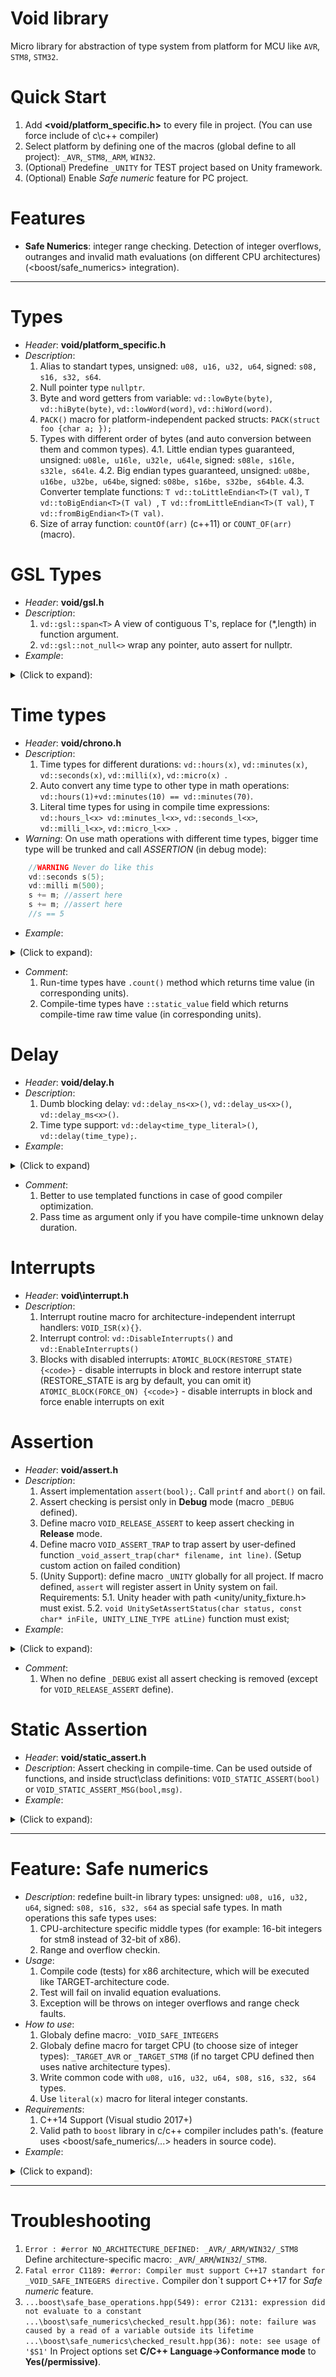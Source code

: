 # Void library

Micro library for abstraction of type system from platform for MCU like `AVR`, `STM8`, `STM32`.

# Quick Start

1. Add **<void/platform_specific.h>** to every file in project. (You can use force include of c\c++ compiler)
2. Select platform by defining one of the macros (global define to all project): `_AVR`,`_STM8`,`_ARM`, `WIN32`.
3. (Optional) Predefine `_UNITY` for TEST project based on Unity framework.
4. (Optional) Enable _Safe numeric_ feature for PC project.

# Features

- **Safe Numerics**: integer range checking. Detection of integer overflows, outranges and invalid math evaluations (on different CPU architectures) (<boost/safe_numerics> integration).

---

# Types

- _Header_: **void/platform_specific.h**
- _Description_:
  1. Alias to standart types,
     unsigned: `u08, u16, u32, u64`, signed: `s08, s16, s32, s64`.
  2. Null pointer type `nullptr`.
  3. Byte and word getters from variable:
     `vd::lowByte(byte)`, `vd::hiByte(byte)`, `vd::lowWord(word)`, `vd::hiWord(word)`.
  4. `PACK()` macro for platform-independent packed structs:
     `PACK(struct foo {char a; });`
  5. Types with different order of bytes (and auto conversion between them and common types).
     4.1. Little endian types guaranteed,
     unsigned: `u08le, u16le, u32le, u64le`, signed: `s08le, s16le, s32le, s64le`.
     4.2. Big endian types guaranteed,
     unsigned: `u08be, u16be, u32be, u64be`, signed: `s08be, s16be, s32be, s64ble`.
     4.3. Converter template functions:
     `T vd::toLittleEndian<T>(T val)`, `T vd::toBigEndian<T>(T val) `, `T vd::fromLittleEndian<T>(T val)`, `T vd::fromBigEndian<T>(T val)`.
  6. Size of array function: `countOf(arr)` (c++11) or `COUNT_OF(arr)` (macro).

# GSL Types

- _Header_: **void/gsl.h**
- _Description_:
  1. `vd::gsl::span<T>` A view of contiguous T's, replace for (\*,length) in function argument.
  2. `vd::gsl::not_null<>` wrap any pointer, auto assert for nullptr.
- _Example_:
<details> 
<summary> (Click to expand):</summary>

```c++
    int summ(const vd::gsl::span<int> a) { //same as (int* a, int a_length)
        int res = 0;
        for (int i = 0; i<a.size();++i){
            res+=a.data()[i];
        }
        return res;
    }
    //using
    int a[] = { 1, 2, 3 };
	int res = summ(a);
```

```c++
    int* use_not_null(vd::gsl::not_null<int*> p) { //assert here if p==nullptr
    	// use p knowing it's not nullptr, NULL or 0.
    	return p;
    }
    //using
    int a = 5;
	int* b = &a;
    use_not_null(b);
```

</details>

# Time types

- _Header_: **void/chrono.h**
- _Description_:
  1. Time types for different durations:
     `vd::hours(x)`, `vd::minutes(x)`, `vd::seconds(x)`, `vd::milli(x)`, `vd::micro(x) `.
  2. Auto convert any time type to other type in math operations:
     `vd::hours(1)+vd::minutes(10) == vd::minutes(70)`.
  3. Literal time types for using in compile time expressions:  
     `vd::hours_l<x> vd::minutes_l<x>`, `vd::seconds_l<x>`, `vd::milli_l<x>`, `vd::micro_l<x> `.
- _Warning_: On use math operations with different time types, bigger time type will be trunked and call _ASSERTION_ (in debug mode):

```c++
    //WARNING Never do like this
	vd::seconds s(5);
	vd::milli m(500);
	s += m; //assert here
	s += m; //assert here
    //s == 5
```

- _Example_:
<details> 
<summary> (Click to expand):</summary>

```c++
    //Run-time example
	vd::seconds s(5);
	vd::milli m(1000);
	vd::micro us(1000000);
	s += m;
	s += us;
    if (s.count() == 7) {
        ...
    }
```

```c++
    //Compile-time example
    enum {
        TIME = vd::seconds_l<5>::static_value+vd::milli_l<1000>::static_value; // Equals to 6
    }
```

</details>

- _Comment_:
  1. Run-time types have `.count()` method which returns time value (in corresponding units).
  2. Compile-time types have `::static_value` field which returns compile-time raw time value (in corresponding units).

# Delay

- _Header_: **void/delay.h**
- _Description_:
  1. Dumb blocking delay:
     `vd::delay_ns<x>()`, `vd::delay_us<x>()`, `vd::delay_ms<x>()`.
  2. Time type support:
     `vd::delay<time_type_literal>()`, `vd::delay(time_type);`.
- _Example_:
<details> 
<summary> (Click to expand)</summary>

```c++
    //Templated functions
	vd::delay_ms<1000>();
	vd::delay<vd::seconds_l<1>>();
```

```c++
    //Pass time as argument
   	vd::delay(vd::milli(1000));
```

</details>

- _Comment_:
  1. Better to use templated functions in case of good compiler optimization.
  1. Pass time as argument only if you have compile-time unknown delay duration.

# Interrupts

- _Header_: **void\interrupt.h**
- _Description_:
  1. Interrupt routine macro for architecture-independent interrupt handlers: `VOID_ISR(x){}`.
  1. Interrupt control: `vd::DisableInterrupts()` and `vd::EnableInterrupts()`
  1. Blocks with disabled interrupts:
     `ATOMIC_BLOCK(RESTORE_STATE) {<code>}` - disable interrupts in block and restore interrupt state (RESTORE_STATE is arg by default, you can omit it)
     `ATOMIC_BLOCK(FORCE_ON) {<code>}` - disable interrupts in block and force enable interrupts on exit

# Assertion

- _Header_: **void/assert.h**
- _Description_:
  1. Assert implementation `assert(bool);`. Call `printf` and `abort()` on fail.
  2. Assert checking is persist only in **Debug** mode (macro `_DEBUG` defined).
  3. Define macro `VOID_RELEASE_ASSERT` to keep assert checking in **Release** mode.
  4. Define macro `VOID_ASSERT_TRAP` to trap assert by user-defined function `_void_assert_trap(char* filename, int line)`. (Setup custom action on failed condition)
  5. (Unity Support): define macro `_UNITY` globally for all project. If macro defined, `assert` will register assert in Unity system on fail.
     Requirements:
     5.1. Unity header with path <unity/unity_fixture.h> must exist.
     5.2. `void UnitySetAssertStatus(char status, const char* inFile, UNITY_LINE_TYPE atLine)` function must exist;
- _Example_:
<details> 
<summary> (Click to expand):</summary>

```c++
    int a = 1;
    assert(a==1); //pass
    assert(a==0); //fail
```

</details>

- _Comment_:
  1. When no define `_DEBUG` exist all assert checking is removed (except for `VOID_RELEASE_ASSERT` define).

# Static Assertion

- _Header_: **void/static_assert.h**
- _Description_: Assert checking in compile-time. Can be used outside of functions, and inside struct\class definitions:
  `VOID_STATIC_ASSERT(bool)` or `VOID_STATIC_ASSERT_MSG(bool,msg)`.
- _Example_:
<details> 
<summary> (Click to expand):</summary>

```c++
    int a = 1;
    enum { TIME = 1};
    VOID_STATIC_ASSERT(a==1); // Inappropriate use, not compile-time variable
    VOID_STATIC_ASSERT(TIME==1); // pass
    VOID_STATIC_ASSERT(TIME==0); // static assert fail, compile-time error
```

</details>

---

# Feature: Safe numerics

- _Description_: redefine built-in library types: unsigned: `u08, u16, u32, u64`, signed: `s08, s16, s32, s64` as special safe types. In math operations this safe types uses:
  1. CPU-architecture specific middle types (for example: 16-bit integers for stm8 instead of 32-bit of x86).
  2. Range and overflow checkin.
- _Usage_:
  1. Compile code (tests) for x86 architecture, which will be executed like TARGET-architecture code.
  2. Test will fail on invalid equation evaluations.
  3. Exception will be throws on integer overflows and range check faults.
- _How to use_:
  1. Globaly define macro: `_VOID_SAFE_INTEGERS`
  1. Globaly define macro for target CPU (to choose size of integer types): `_TARGET_AVR` or `_TARGET_STM8` (if no target CPU defined then uses native architecture types).
  1. Write common code with `u08, u16, u32, u64, s08, s16, s32, s64` types.
  1. Use `literal(x)` macro for literal integer constants.
- _Requirements_:
  1. C++14 Support (Visual studio 2017+)
  2. Valid path to `boost` library in c/c++ compiler includes path's. (feature uses <boost/safe_numerics/...> headers in source code).
- _Example_:
<details> 
<summary> (Click to expand):</summary>:

```c++
	//integer overflow
	s08 x = 127;
	s08 y = 2;
    s08 z = x+y; // rather than producing an invalid result an exception is thrown
```

```c++
	//invalid eq. evaluation on target CPU. This code evaluate wrong only on STM8 (correct on x86 test)
    u16 averageAmplitude = 12000;
	u16 res = (averageAmplitude*(literal(100) - literal(5))) / literal(100); //With _TARGET_STM8 exception is thrown
	//x86 Result: res == 11400 (correct)
	//stm8 Result: res == 258 (wrong)
```

</details>

---

# Troubleshooting

1. `Error : #error NO_ARCHITECTURE_DEFINED: _AVR/_ARM/WIN32/_STM8`
   Define architecture-specific macro: `_AVR`/`_ARM`/`WIN32`/`_STM8`.
2. `Fatal error C1189: #error: Compiler must support C++17 standart for _VOID_SAFE_INTEGERS directive.`
   Compiler don`t support C++17 for _Safe numeric_ feature.
3. `...boost\safe_base_operations.hpp(549): error C2131: expression did not evaluate to a constant`
   `...\boost\safe_numerics\checked_result.hpp(36): note: failure was caused by a read of a variable outside its lifetime`
   `...\boost\safe_numerics\checked_result.hpp(36): note: see usage of '$S1'`
   In Project options set **C/C++ Language->Conformance mode** to **Yes(/permissive)**.
